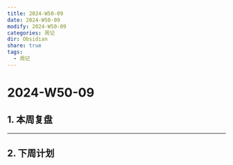 ```yaml
---
title: 2024-W50-09
date: 2024-W50-09
modify: 2024-W50-09
categories: 周记
dir: Obsidian
share: true
tags:
  - 周记
---
```


# 2024-W50-09

## 1. 本周复盘

---

## 2. 下周计划
